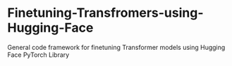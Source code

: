 # Finetuning-Transfromers-using-Hugging-Face
General code framework for finetuning Transformer models using Hugging Face PyTorch Library 
